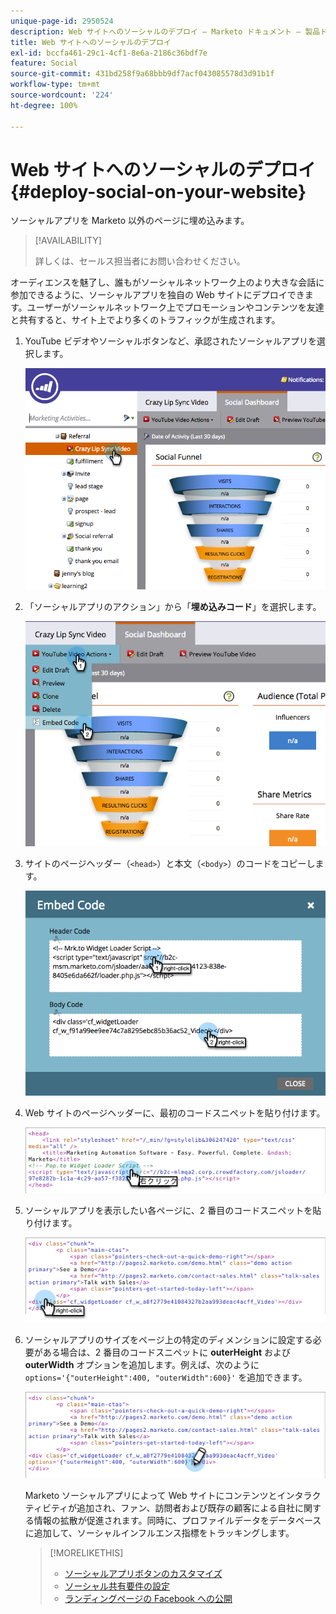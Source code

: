 ```yaml
---
unique-page-id: 2950524
description: Web サイトへのソーシャルのデプロイ — Marketo ドキュメント — 製品ドキュメント
title: Web サイトへのソーシャルのデプロイ
exl-id: bccfa461-29c1-4cf1-8e6a-2186c36bdf7e
feature: Social
source-git-commit: 431bd258f9a68bbb9df7acf043085578d3d91b1f
workflow-type: tm+mt
source-wordcount: '224'
ht-degree: 100%

---
```


# Web サイトへのソーシャルのデプロイ {#deploy-social-on-your-website}

ソーシャルアプリを Marketo 以外のページに埋め込みます。

>[!AVAILABILITY]
>
>詳しくは、セールス担当者にお問い合わせください。

オーディエンスを魅了し、誰もがソーシャルネットワーク上のより大きな会話に参加できるように、ソーシャルアプリを独自の Web サイトにデプロイできます。ユーザーがソーシャルネットワーク上でプロモーションやコンテンツを友達と共有すると、サイト上でより多くのトラフィックが生成されます。

1. YouTube ビデオやソーシャルボタンなど、承認されたソーシャルアプリを選択します。

   ![](assets/image2015-5-12-11-3a43-3a24.png)

1. 「ソーシャルアプリのアクション」から「**埋め込みコード**」を選択します。

   ![](assets/image2015-5-12-12-3a59-3a46.png)

1. サイトのページヘッダー（`<head>`）と本文（`<body>`）のコードをコピーします。

   ![](assets/image2015-5-12-13-3a3-3a34.png)

1. Web サイトのページヘッダーに、最初のコードスニペットを貼り付けます。

   ![](assets/socialonsite-embedhead.png)

1. ソーシャルアプリを表示したい各ページに、2 番目のコードスニペットを貼り付けます。

   ![](assets/socialonsite-embedwidget.png)

1. ソーシャルアプリのサイズをページ上の特定のディメンションに設定する必要がある場合は、2 番目のコードスニペットに **outerHeight** および **outerWidth** オプションを追加します。例えば、次のように `options='{"outerHeight":400, "outerWidth":600}'` を追加できます。

   ![](assets/socialonsite-resizewidget2.png)

   Marketo ソーシャルアプリによって Web サイトにコンテンツとインタラクティビティが追加され、ファン、訪問者および既存の顧客による自社に関する情報の拡散が促進されます。同時に、プロファイルデータをデータベースに追加して、ソーシャルインフルエンス指標をトラッキングします。

   >[!MORELIKETHIS]
   >
   >* [ソーシャルアプリボタンのカスタマイズ](/help/marketo/product-docs/demand-generation/social/configuring-social-actions/customize-social-app-button.md)
   >* [ソーシャル共有要件の設定](/help/marketo/product-docs/demand-generation/social/social-functions/set-social-share-requirement.md)
   >* [ランディングページの Facebook への公開](/help/marketo/product-docs/demand-generation/facebook/publish-landing-pages-to-facebook.md)
